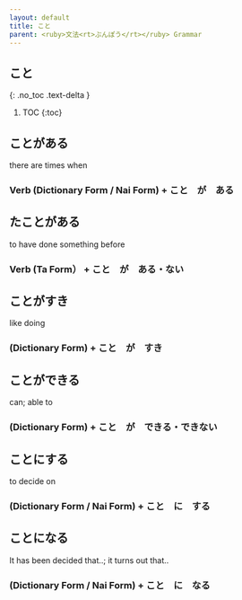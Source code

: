 ```yaml
---
layout: default
title: こと
parent: <ruby>文法<rt>ぶんぽう</rt></ruby> Grammar
---
```


## こと
{: .no_toc .text-delta }

1. TOC
{:toc}

## ことがある
there are times when
### Verb (Dictionary Form / Nai Form) + こと　が　ある

## たことがある
to have done something before
### Verb (Ta Form） + こと　が　ある・ない

## ことがすき
like doing
### (Dictionary Form) + こと　が　すき

## ことができる
can; able to
### (Dictionary Form) + こと　が　できる・できない

## ことにする
to decide on
### (Dictionary Form / Nai Form) + こと　に　する

## ことになる
It has been decided that..; it turns out that..
### (Dictionary Form / Nai Form) + こと　に　なる
